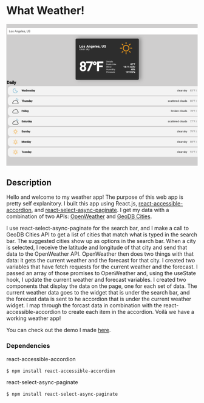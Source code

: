 # What Weather!

![project screenshot](https://github.com/HectorDNuno/weather-app/blob/main/public/weather-app-screenshot.png?raw=true)

## Description

Hello and welcome to my weather app! The purpose of this web app is pretty self explanitory. I built this app using React.js, [react-accessible-accordion](https://www.npmjs.com/package/react-accessible-accordion), and [react-select-async-paginate](https://www.npmjs.com/package/react-select-async-paginate). I get my data with a combination of two APIs: [OpenWeather](https://openweathermap.org/) and [GeoDB Cities](https://rapidapi.com/wirefreethought/api/geodb-cities/details).

I use react-select-async-paginate for the search bar, and I make a call to GeoDB Cities API to get a list of cities that match what is typed in the search bar. The suggested cities show up as options in the search bar. When a city is selected, I receive the latitude and longitude of that city and send that data to the OpenWeather API. OpenWeather then does two things with that data: it gets the current weather and the forecast for that city. I created two variables that have fetch requests for the current weather and the forecast. I passed an array of those promises to OpenWeather and, using the useState hook, I update the current weather and forecast variables. I created two components that display the data on the page, one for each set of data. The current weather data goes to the widget that is under the search bar, and the forecast data is sent to he accordion that is under the current weather widget. I map through the forcast data in combination with the react-accessible-accordion to create each item in the accordion. Voilà we have a working weather app!

You can check out the demo I made [here](https://youtu.be/bLO1_F6Rggg).

### Dependencies

react-accessible-accordion

```
$ npm install react-accessible-accordion
```

react-select-async-paginate

```
$ npm install react-select-async-paginate
```
